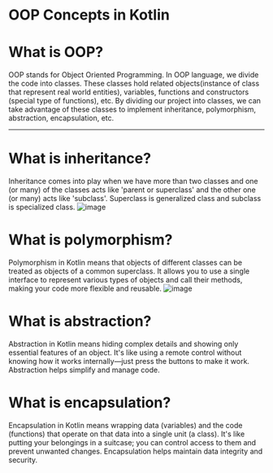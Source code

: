 # OOP Concepts in Kotlin

# What is OOP?

OOP stands for Object Oriented Programming. In OOP language, we divide the code into classes. 
These classes hold related objects(instance of class that represent real world entities), variables, functions and constructors (special type of functions), etc. 
By dividing our project into classes, we can take advantage of these classes to implement inheritance, polymorphism, abstraction, encapsulation, etc. 

--- 

# What is inheritance?
Inheritance comes into play when we have more than two classes and one (or many) of the classes acts like 'parent or superclass' and the other one (or many) acts like 'subclass'. 
Superclass is generalized class and subclass is specialized class.
![image](https://github.com/TanviS3000/KotlinOOPConcepts/assets/145559687/09a7f0b7-6dc0-4080-bca2-0486a7827527)

# What is polymorphism?
Polymorphism in Kotlin means that objects of different classes can be treated as objects of a common superclass. 
It allows you to use a single interface to represent various types of objects and call their methods, making your code more flexible and reusable.
![image](https://github.com/TanviS3000/KotlinOOPConcepts/assets/145559687/b13e5282-db6b-4976-b8ae-eb3637078953)


# What is abstraction?
Abstraction in Kotlin means hiding complex details and showing only essential features of an object. 
It's like using a remote control without knowing how it works internally—just press the buttons to make it work. 
Abstraction helps simplify and manage code.

# What is encapsulation?
Encapsulation in Kotlin means wrapping data (variables) and the code (functions) that operate on that data into a single unit (a class). 
It's like putting your belongings in a suitcase; you can control access to them and prevent unwanted changes. 
Encapsulation helps maintain data integrity and security.
